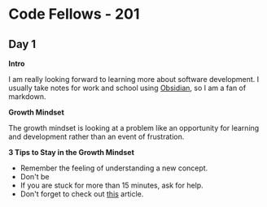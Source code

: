# Code Fellows - 201

## Day 1

**Intro**

I am really looking forward to learning more about software development. I usually take notes for work and school using [Obsidian](https://obsidian.md/), so I am a fan of markdown.

**Growth Mindset**

The growth mindset is looking at a problem like an opportunity for learning and development rather than an event of frustration. 

**3 Tips to Stay in the Growth Mindset**

- Remember the feeling of understanding a new concept.
- Don't be 
- If you are stuck for more than 15 minutes, ask for help.
- Don't forget to check out [this](https://www.atlassian.com/blog/inside-atlassian/growth-mindset) article.
